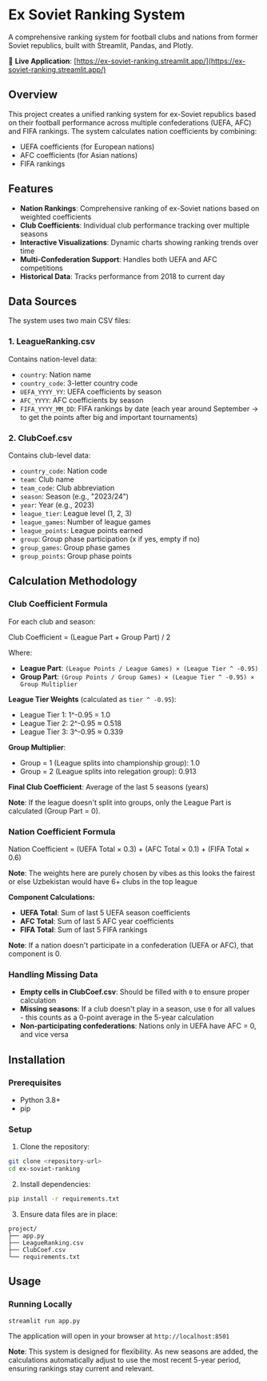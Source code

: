 # Ex Soviet Ranking System

A comprehensive ranking system for football clubs and nations from former Soviet republics, built with Streamlit, Pandas, and Plotly.

🔗 **Live Application**: [https://ex-soviet-ranking.streamlit.app/](https://ex-soviet-ranking.streamlit.app/)

## Overview

This project creates a unified ranking system for ex-Soviet republics based on their football performance across multiple confederations (UEFA, AFC) and FIFA rankings. The system calculates nation coefficients by combining:
- UEFA coefficients (for European nations)
- AFC coefficients (for Asian nations)
- FIFA rankings

## Features

- **Nation Rankings**: Comprehensive ranking of ex-Soviet nations based on weighted coefficients
- **Club Coefficients**: Individual club performance tracking over multiple seasons
- **Interactive Visualizations**: Dynamic charts showing ranking trends over time
- **Multi-Confederation Support**: Handles both UEFA and AFC competitions
- **Historical Data**: Tracks performance from 2018 to current day

## Data Sources

The system uses two main CSV files:

### 1. LeagueRanking.csv
Contains nation-level data:
- `country`: Nation name
- `country_code`: 3-letter country code
- `UEFA_YYYY_YY`: UEFA coefficients by season
- `AFC_YYYY`: AFC coefficients by season
- `FIFA_YYYY_MM_DD`: FIFA rankings by date (each year around September -> to get the points after big and important tournaments)

### 2. ClubCoef.csv
Contains club-level data:
- `country_code`: Nation code
- `team`: Club name
- `team_code`: Club abbreviation
- `season`: Season (e.g., "2023/24")
- `year`: Year (e.g., 2023)
- `league_tier`: League level (1, 2, 3)
- `league_games`: Number of league games
- `league_points`: League points earned
- `group`: Group phase participation (x if yes, empty if no)
- `group_games`: Group phase games
- `group_points`: Group phase points

## Calculation Methodology  
  
### Club Coefficient Formula  
  
For each club and season:  
  

Club Coefficient = (League Part + Group Part) / 2

  
Where:  
- **League Part**: `(League Points / League Games) × (League Tier ^ -0.95)`  
- **Group Part**: `(Group Points / Group Games) × (League Tier ^ -0.95) × Group Multiplier`  
  
**League Tier Weights** (calculated as `tier ^ -0.95`):  
- League Tier 1: 1^-0.95 = 1.0  
- League Tier 2: 2^-0.95 ≈ 0.518  
- League Tier 3: 3^-0.95 ≈ 0.339  
  
**Group Multiplier**:  
- Group = 1 (League splits into championship group): 1.0  
- Group = 2 (League splits into relegation group): 0.913  
  
**Final Club Coefficient**: Average of the last 5 seasons (years)  
  
**Note**: If the league doesn't split into groups, only the League Part is calculated (Group Part = 0).  
  
### Nation Coefficient Formula  
  

Nation Coefficient = (UEFA Total × 0.3) + (AFC Total × 0.1) + (FIFA Total × 0.6)

**Note**: The weights here are purely chosen by vibes as this looks the fairest or else Uzbekistan would have 6+ clubs in the top league
  
**Component Calculations:**  
- **UEFA Total**: Sum of last 5 UEFA season coefficients  
- **AFC Total**: Sum of last 5 AFC year coefficients  
- **FIFA Total**: Sum of last 5 FIFA rankings  
  
**Note**: If a nation doesn't participate in a confederation (UEFA or AFC), that component is 0.

### Handling Missing Data

- **Empty cells in ClubCoef.csv**: Should be filled with `0` to ensure proper calculation
- **Missing seasons**: If a club doesn't play in a season, use `0` for all values - this counts as a 0-point average in the 5-year calculation
- **Non-participating confederations**: Nations only in UEFA have AFC = 0, and vice versa

## Installation

### Prerequisites
- Python 3.8+
- pip

### Setup

1. Clone the repository:
```bash
git clone <repository-url>
cd ex-soviet-ranking
```

2. Install dependencies:
```bash
pip install -r requirements.txt
```

3. Ensure data files are in place:
```
project/
├── app.py
├── LeagueRanking.csv
├── ClubCoef.csv
└── requirements.txt
```

## Usage

### Running Locally

```bash
streamlit run app.py
```

The application will open in your browser at `http://localhost:8501`

**Note**: This system is designed for flexibility. As new seasons are added, the calculations automatically adjust to use the most recent 5-year period, ensuring rankings stay current and relevant.
